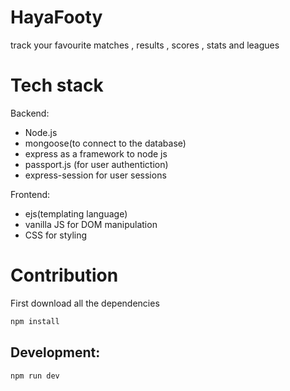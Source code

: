 # HayaFooty

track your favourite matches , results , scores , stats and leagues

# Tech stack

Backend:

- Node.js
- mongoose(to connect to the database)
- express as a framework to node js
- passport.js (for user authentiction)
- express-session for user sessions

Frontend:

- ejs(templating language)
- vanilla JS for DOM manipulation
- CSS for styling

# Contribution

First download all the dependencies

```bash
npm install
```

## Development:

```bash
npm run dev
```
